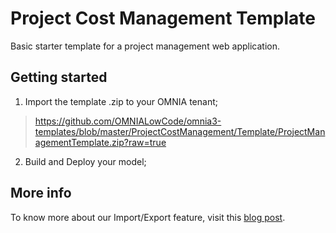 # Project Cost Management Template

Basic starter template for a project management web application.


## Getting started

 1. Import the template .zip to your OMNIA tenant;
 
 > https://github.com/OMNIALowCode/omnia3-templates/blob/master/ProjectCostManagement/Template/ProjectManagementTemplate.zip?raw=true

 2. Build and Deploy your model;

## More info

To know more about our Import/Export feature, visit this [blog post](https://omnialowcode.com/blog/templates-from-micro-to-macro/).
